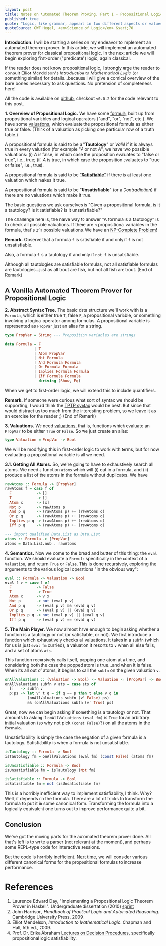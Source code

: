 ```yaml
---
layout: post
title: Notes on Automated Theorem Proving, Part I - Propositional Logic
published: true
quote: "Logic, like grammar, appears in two different aspects or values. It is one thing for him who comes to it for the first time, but it is another thing for him who comes back to it from the sciences. He who begins the study of grammar finds in its forms and laws dry abstractions, arbitrary rules. On the other hand, he who has mastered a language and at the same time has a comparative knowledge of other languages, he alone can make contact with the spirit and culture of a people through the grammar of its language. Similarly, he who approaches this science at first finds in logic an isolated system of abstractions which, confined within itself, does not embrace within its scope the other knowledges and sciences."
quoteSource: GWF Hegel, <em>Science of Logic</em> &sect;70
---
```


**Introduction.**
I will be starting a series on my endeavor to implement an automated
theorem prover. In this article, we will implement an automated theorem
prover for classical propositional logic. In the next article we will
begin exploring first-order ("predicate") logic, again classical.

If the reader does not know propositional logic, I strongly urge the
reader to consult Elliot Mendelson's *Introduction to Mathematical
Logic* (or something similar) for details...because I will give a
comical overview of the bare bones necessary to ask questions. No
pretension of completeness here!

All the code is available on
[github](https://github.com/pqnelson/surak), checkout `v0.0.2` for the
code relevant to this post.

**1. Overview of Propositional Logic.** 
We have some
[formula](http://en.wikipedia.org/wiki/Propositional_formula), built up
from propositional variables and logical operators ("and", "or", "not",
etc.). We have some
[valuations](http://en.wikipedia.org/wiki/Valuation_%28logic%29), which
evaluate the propositional formula as either true or false. (Think of a
valuation as picking one particular row of a truth table.)

A propositional formula is said to be a
["**Tautology**"](http://en.wikipedia.org/wiki/Tautology_(logic)) or
*Valid* if it is always true in every valuation (for example "*A* or not
*A*", we have two possible valuations: (i) *A* is false, in which case
the proposition evaluates to "false or true", i.e., true; (ii) *A* is
true, in which case the proposition evaluates to "true or false", i.e.,
true).

A propositional formula is said to be
["**Satisfiable**"](http://en.wikipedia.org/wiki/Satisfiability) if
there is at least one valuation which makes it true.

A propositional formula is said to be "**Unsatisfiable**" (or a
*Contradiction*) if there are no valuations which make it true.

The basic questions we ask ourselves is "Given a propositional formula,
is it a tautology? Is it satisfiable? Is it unsatisfiable?"

The challenge here is, the naive way to answer "A formula is a
tautology" is to check all possible valuations. If there are `n`
propositional variables in the formula, that's `2^n` possible
valuations. We have an
[NP-Complete Problem](http://en.wikipedia.org/wiki/Boolean_satisfiability_problem)!

**Remark.** Observe that a formula `f` is satisfiable if and only if `f`
is not unsatisfiable.

Also, a formula `f` is a tautology if and only if `not f` is unsatisfiable.

Although all tautologies are satisfiable formulas, not all satisfiable
formulas are tautologies...just as all trout are fish, but not all fish
are trout. (End of Remark)

## A Vanilla Automated Theorem Prover for Propositional Logic

**2. Abstract Syntax Tree.**
The basic data structure we'll work with is a `Formula`, which is either
true `T`, false `F`, a propositional variable, or something involving a
logical operator among formulas. A propositional variable is represented
as `PropVar` just an alias for a string.

```haskell
type PropVar = String --- Proposition variables are strings

data Formula = F
             | T
             | Atom PropVar
             | Not Formula
             | And Formula Formula
             | Or Formula Formula
             | Implies Formula Formula
             | Iff Formula Formula
               deriving (Show, Eq)
```

When we get to first-order logic, we will extend this to include quantifiers.

**Remark.**
If someone were curious what sort of syntax we should be supporting, I
would think the
[TPTP syntax](http://www.cs.miami.edu/~tptp/TPTP/SyntaxBNF.html) would
be best. But since that would distract us too much from the interesting
problem, so we leave it as an exercise for the reader ;) (End of Remark)

**3. Valuations.**
We need
[valuations](http://en.wikipedia.org/wiki/Valuation_%28logic%29), that
is, functions which evaluate an `PropVar` to be either `True` or
`False`. So we just create an alias:

```haskell
type Valuation = PropVar -> Bool
```

We will be modifying this in first-order logic to work with terms, but
for now evaluating a propositional variable is all we need.

**3.1. Getting All Atoms.**
So, we're going to have to exhaustively search all atoms. We need a
function `atoms` which will (i) eat in a formula, and (ii) produce a
list of the atoms in the formula without duplicates. We have

```haskell
rawAtoms :: Formula -> [PropVar]
rawAtoms f = case f of
  F           -> []
  T           -> []
  Atom x      -> [x]
  Not p       -> rawAtoms p
  And p q     -> (rawAtoms p) ++ (rawAtoms q)
  Or p q      -> (rawAtoms p) ++ (rawAtoms q)
  Implies p q -> (rawAtoms p) ++ (rawAtoms q)
  Iff p q     -> (rawAtoms p) ++ (rawAtoms q)

--- import qualified Data.List as Data.List
atoms :: Formula -> [PropVar]
atoms = Data.List.nub . rawAtoms
```

**4. Semantics.**
Now we come to the bread and butter of this thing: the `eval`
function. We should evaluate a `Formula` specifically in the context  of
a `Valuation`, and return `True` or `False`. This is done recursively,
exploring the arguments to the various logical operations "in the
obvious way":

```haskell
eval :: Formula -> Valuation -> Bool
eval f v = case f of
  F           -> False
  T           -> True
  Atom x      -> v x
  Not p       -> not (eval p v)
  And p q     -> (eval p v) && (eval q v)
  Or p q      -> (eval p v) || (eval q v)
  Implies p q -> not (eval p v) || (eval q v)
  Iff p q     -> (eval p v) == (eval q v)
```

**5. The Main Player.**
We now almost have enough to begin asking whether a function is a
tautology or not (or satisfiable, or not). We first introduce a function
which exhaustively checks all valuations. It takes in a `subfn` (which
for us is just `eval fm` curried), a valuation it resorts to `v` when
all else fails, and a set of atoms `ats`.

This function recursively calls itself, popping one atom at a time, and
considering both the case the popped atom is true...and when it is
false. When its all out of atoms, it begins to call the `subfn` on the
given valuation `v`.

```haskell
onAllValuations :: (Valuation -> Bool) -> Valuation -> [PropVar] -> Bool
onAllValuations subfn v ats = case ats of
  []   -> subfn v
  p:ps -> let v' t q = if q == p then t else v q in
          (onAllValuations subfn (v' False) ps)
          && (onAllValuations subfn (v' True) ps)
```

Great, now we can begin asking if something is a tautology or not. That
amounts to asking if `onAllValuations (eval fm)` is `True` for an
arbitrary initial valuation (so why not pick `(const False)`?) on all
the atoms in the formula.

Unsatisfiability is simply the case the negation of a given formula is a
tautology. Satisfiability is when a formula is not unsatisfiable.

```haskell
isTautology :: Formula -> Bool
isTautology fm = onAllValuations (eval fm) (const False) (atoms fm)

isUnsatisfiable :: Formula -> Bool
isUnsatisfiable fm = isTautology (Not fm)

isSatisfiable :: Formula -> Bool
isSatisfiable fm = not (isUnsatisfiable fm)
```

This is a horribly inefficient way to implement satisfiability, I
think. Why? Well, it depends on the formula. There are a lot of tricks
to transform the formula to put it in some canonical form. Transforming
the formula into a logically equivalent one turns out to improve
performance quite a bit.

## Conclusion

We've got the moving parts for the automated theorem prover done. All
that's left is to write a parser (not relevant at the moment), and
perhaps some REPL-type code for interactive sessions.

But the code is horribly inefficient. [Next time](http://pqnelson.github.io/2015/02/09/automated-thm-ii-normal-forms.html), we will consider
various different canonical forms for the propositional formulas to
increase performance.

# References
1. Laurence Edward Day,
   "Implementing a Propositional Logic Theorem Prover in Haskell".
   Undergraduate dissertation (2010)
   [eprint](http://www.cs.nott.ac.uk/~led/papers/led_bsc_dissertation.pdf)
2. John Harrison,
   *Handbook of Practical Logic and Automated Reasoning*.
   Cambridge University Press, 2009.
3. Elliot Mendelson,
   *Introduction to Mathematical Logic*.
   Chapman and Hall, 5th ed., 2009.
4. Prof. Dr. Erika Ábrahám
   [Lectures on Decision Procedures](http://www.decision-procedures.org/slides/),
   specifically propositional logic satisfiability.
